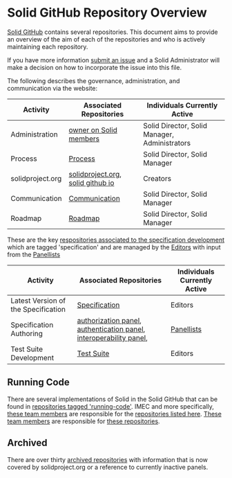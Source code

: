 # Solid GitHub Repository Overview

[Solid GitHub](https://github.com/solid/) contains several repositories. This document aims to provide an overview of the aim of each of the repositories and who is actively maintaining each repository. 

If you have more information [submit an issue](https://github.com/solid/process/issues) and a Solid Administrator will make a decision on how to incorporate the issue into this file.  

The following describes the governance, administration, and communication via the website:

| Activity | Associated Repositories | Individuals Currently Active |
| ------------- | ------------- | ------------- |
| Administration | [owner on Solid members](https://github.com/orgs/solid/people) | Solid Director, Solid Manager, Administrators |
| Process | [Process](https://github.com/solid/process) | Solid Director, Solid Manager |
| solidproject.org | [solidproject.org](https://github.com/solid/solidproject.org), [solid github io](https://github.com/solid/solid.github.io) | Creators |
| Communication | [Communication](https://github.com/solid/communication) | Solid Director, Solid Manager |
| Roadmap | [Roadmap](https://github.com/solid/roadmap) | Solid Director, Solid Manager |

These are the key [respositories associated to the specification development](https://github.com/search?q=topic%3Aspecification+org%3Asolid&type=Repositories) which are tagged 'specification' and are managed by the [Editors](https://github.com/orgs/solid/teams/editors) with input from the [Panellists](https://github.com/orgs/solid/teams/panels)

| Activity | Associated Repositories | Individuals Currently Active |
| ------------- | ------------- | ------------- |
| Latest Version of the Specification | [Specification](https://github.com/solid/specification) | Editors |
| Specification Authoring | [authorization panel](https://github.com/solid/authorization-and-access-control-panel/issues/), [authentication panel](https://github.com/solid/authentication-panel), [interoperability panel](https://github.com/solid/interoperability-panel),   | [Panellists](https://github.com/solid/process/blob/master/panels.md) |
| Test Suite Development | [Test Suite](https://github.com/solid/test-suite) | Editors |

## Running Code

There are several implementations of Solid in the Solid GitHub that can be found in [repositories tagged 'running-code'](https://github.com/search?q=topic%3Arunning-code+org%3Asolid&type=Repositories). IMEC and more specifically, [these team members](https://github.com/orgs/solid/teams/imec/members) are responsible for the [repositories listed here](https://github.com/orgs/solid/teams/imec/repositories). [These team members](https://github.com/orgs/solid/teams/other/members) are responsible for [these repositories](https://github.com/orgs/solid/teams/other/repositories).   

## Archived 

There are over thirty [archived repositories](https://github.com/solid?q=&type=archived&language=) with information that is now covered by solidproject.org or a reference to currently inactive panels. 
